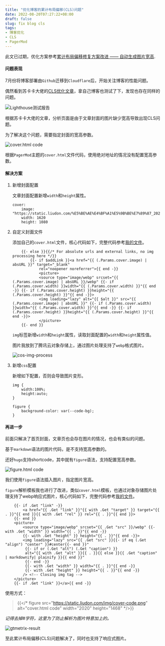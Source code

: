 ```yaml
---
title: "优化博客的累计布局偏移(CLS)问题"
date: 2022-08-20T07:27:22+08:00
draft: false
slug: fix blog cls
tags: 
- 博客优化
- CLS
- PagerMod
---
```


此文已过期，优化方案参考[累计布局偏移修复方案改进 —— 自动生成图片宽高](https://liudon.com/posts/hugo-auto-generate-image-width-and-height/).

#### 问题表现

7月份将博客部署由`Github`迁移到`Cloudflare`后，开始关注博客的性能问题。

偶然看到苏卡卡大佬的[CLS优化文章](https://blog.skk.moe/post/fix-blog-cls/)，拿自己博客也测试了下，发现也存在同样的问题。

![Lighthouse测试报告](https://static.liudon.com/img/lighthouse_result.png)

根据苏卡卡大佬的文章，分析页面是由于文章封面的图片缺少宽高导致出现CLS问题。

为了解决这个问题，需要指定封面的宽高参数。

![cover.html code](https://static.liudon.com/img/cover-code.png)

根据`PagerMod`主题的`cover.html`文件代码，使用绝对地址的情况没有配置宽高参数。

#### 解决方案

1. 新增封面配置

    文章封面配置新增`width`和`height`属性。

    ```
    cover:
        image: "https://static.liudon.com/%E5%BE%AE%E4%BF%A1%E5%9B%BE%E7%89%87_20220725183817.jpg"
        width: 1620
        height: 1080
    ```

2. 自定义封面文件

    添加自己的`cover.html`文件，核心代码如下，完整代码参考[我的文件](https://github.com/Liudon/liudon.github.io/blob/code/layouts/partials/cover.html)。

    ```
        {{- else }}{{/* For absolute urls and external links, no img processing here */}}
            {{- if $addLink }}<a href="{{ (.Params.cover.image) | absURL }}" target="_blank"
                rel="noopener noreferrer">{{ end -}}
                <picture>
                <source type="image/webp" srcset="{{ (.Params.cover.image) | absURL }}/webp" {{- if (.Params.cover.width) }}width="{{ (.Params.cover.width) }}"{{ end -}} {{- if (.Params.cover.height) }}height="{{ (.Params.cover.height) }}"{{ end -}}>
                <img loading="lazy" alt="{{ $alt }}" src="{{ (.Params.cover.image) | absURL }}" {{- if (.Params.cover.width) }}width="{{ (.Params.cover.width) }}"{{ end -}} {{- if (.Params.cover.height) }}height="{{ (.Params.cover.height) }}"{{ end -}}>
                </picture>
        {{- end }}
    ```

    `img`标签新增`width`和`height`属性，读取封面配置的`width`和`height`属性值。

    图片我放到了腾讯云对象存储上，通过图片处理支持了`webp`格式图片。

    ![cos-img-process](https://static.liudon.com/img/cos-img-process.png)

3. 新增`css`配置

    新增如下配置，否则会导致图片变形。

    ```
    img {
        width:100%;
        height:auto;
    }

    figure {
        background-color: var(--code-bg);
    }
    ```

#### 再进一步

前面只解决了首页封面，文章页也会存在图片的情况，也会有类似的问题。

基于`markdown`语法的图片代码，是不支持宽高参数的。

还好`hugo`支持shortcode，其中就有`figure`语法，支持配置宽高参数。

![figure.html code](https://static.liudon.com/img/figure-code.png)

我们使用`figure`语法插入图片，指定图片宽高。

`figure`解析模板我也进行了改进，类似`cover.html`模板，也通过对象存储图片处理支持了webp响应式图片，核心代码如下，完整代码参考[我的文件](https://github.com/Liudon/liudon.github.io/blob/code/layouts/shortcodes/figure.html)。

```
    {{- if .Get "link" -}}
        <a href="{{ .Get "link" }}"{{ with .Get "target" }} target="{{ . }}"{{ end }}{{ with .Get "rel" }} rel="{{ . }}"{{ end }}>
    {{- end }}
    <picture>
        <source type="image/webp" srcset="{{ .Get "src" }}/webp" {{- with .Get "width" }} width="{{ . }}"{{ end -}}
        {{- with .Get "height" }} height="{{ . }}"{{ end -}}>
        <img loading="lazy" src="{{ .Get "src" }}{{- if eq (.Get "align") "center" }}#center{{- end }}"
         {{- if or (.Get "alt") (.Get "caption") }}
         alt="{{ with .Get "alt" }}{{ . }}{{ else }}{{ .Get "caption" | markdownify| plainify }}{{ end }}"
         {{- end -}}
         {{- with .Get "width" }} width="{{ . }}"{{ end -}}
         {{- with .Get "height" }} height="{{ . }}"{{ end -}}
        /> <!-- Closing img tag -->
    </picture>
    {{- if .Get "link" }}</a>{{ end -}}
```

使用方式：

> {{</* figure src="https://static.liudon.com/img/cover-code.png" alt="cover.html code" width="2020" height="1468" */>}}

*记得去掉#字符，这里为了防止解析为图片特意加上的。*

![gtmetrix-result](https://static.liudon.com/img/gtmetrix-result.png)

至此累计布局偏移(CLS)问题解决了，同时也支持了响应式图片。
